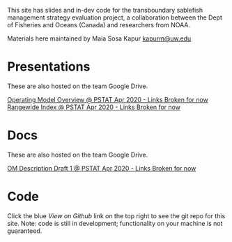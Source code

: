 
This site has slides and in-dev code for the transboundary sablefish management strategy evaluation project, a collaboration between the Dept of Fisheries and Oceans (Canada) and researchers from NOAA.

Materials here maintained by Maia Sosa Kapur kapurm@uw.edu


# Presentations
These are also hosted on the team Google Drive.

[Operating Model Overview @ PSTAT Apr 2020 - Links Broken for now](slides/XXKapur_OM_PSTAT-Apr2020.html)
<br>
[Rangewide Index @ PSTAT Apr 2020 - Links Broken for now](slides/XXKapur_RangewideSABIdx.html)

# Docs
These are also hosted on the team Google Drive.

[OM Description Draft 1 @ PSTAT Apr 2020 - Links Broken for now](slides/XXPSTAT_OMDraft_Apr2020.pdf)

# Code
Click the blue *View on Github* link on the top right to see the git repo for this site. Note: code is still in development; functionality on your machine is not guaranteed. 
